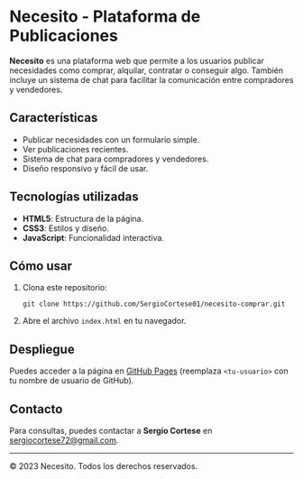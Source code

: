 # Necesito - Plataforma de Publicaciones

**Necesito** es una plataforma web que permite a los usuarios publicar necesidades como comprar, alquilar, contratar o conseguir algo. También incluye un sistema de chat para facilitar la comunicación entre compradores y vendedores.

## Características
- Publicar necesidades con un formulario simple.
- Ver publicaciones recientes.
- Sistema de chat para compradores y vendedores.
- Diseño responsivo y fácil de usar.

## Tecnologías utilizadas
- **HTML5**: Estructura de la página.
- **CSS3**: Estilos y diseño.
- **JavaScript**: Funcionalidad interactiva.

## Cómo usar
1. Clona este repositorio:
   ```
   git clone https://github.com/SergioCortese01/necesito-comprar.git
   ```
2. Abre el archivo `index.html` en tu navegador.

## Despliegue
Puedes acceder a la página en [GitHub Pages](https://<tu-usuario>.github.io/necesito-comprar/) (reemplaza `<tu-usuario>` con tu nombre de usuario de GitHub).

## Contacto
Para consultas, puedes contactar a **Sergio Cortese** en [sergiocortese72@gmail.com](mailto:sergiocortese72@gmail.com).

---
© 2023 Necesito. Todos los derechos reservados.
